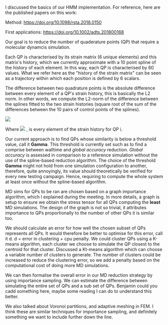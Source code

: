 I discussed the basics of our HMM implementation. 
For reference, here are the published papers on this work:

Method:
https://doi.org/10.1098/rsta.2018.0150

First applications:
https://doi.org/10.1002/adts.201800168

Our goal is to reduce the number of quaderature points (QP) that require a molecular dynamcis simulation.

Each QP is characterised by its strain matrix (6 unique elements) and this matrix's history, which we currently approximate with a 10 point spline of the history of each element. In this way, each QP is characterised by 60 values. What we refer here as the "history of the strain matrix" can be seen as a trajectory within which each position is defined by 6 scalars.

The difference between two quadrature points is the absolute difference between every element of a QP's strain history, this is basically the L2 norm. In other words, we compute the L2-norm of the difference between the splines fitted to the two strain histories (square root of the sum of the differences between the 10 pairs of control points of the splines).

<img src="https://render.githubusercontent.com/render/math?math=\rm{Difference} = | \epsilon_{.,.,t}^i - \epsilon_{.,.,t}^j |">

Where <img src="https://render.githubusercontent.com/render/math?math=\epsilon_{.,.,t}^i"> , is every element of the strain history for QP i. 

Our current approach is to find QPs whose similarity is below a threshold value, call it **Gamma**. This threshold is currently set such as to find a comprise between walltime and *global accuracy* reduction. *Global accuracy* is assessed in comparison to a reference simulation without the use of the spline-based reduction algorithm. The choice of the threshold **Gamma** might not hold from one simulation configuration to another, therefore, quite annoyingly, its value should theoretically be verified for every new testing campaign. Hence, requiring to compute the whole system at least once without the spline-based algorithm.

MD sims for QPs to be ran are chosen based on a graph importance algorithm, which I explained during the meeting. In more details, a graph is setup to ensure we obtain the stress tensor for all QPs computing the **least** MD simulations. The design of the graph is not so trivial, it attributes importance to QPs proportionally to the number of other QPs it is similar too.

We should calculate an error for how well the chosen subset of QPs represents all QPs. 
It would therefore be better to optimise for this error, call it d. d = error in clustering + cpu penalty.
We could cluster QPs using a K-means algorithm, each cluster we choose to simulate the QP closest to the centroid for that cluster.
Discussed a Kt-means algorithm which can choose a variable number of clusters to generate. 
The number of clusters could be increased to reduce the clustering error, so we add a penalty based on the computational cost of doing more MD simulations.

We can then formalise the overall error in our MD reduction strategy by using importance sampling. 
We can estimate the difference between simulating the entire set of QPs and a sub set of QPs. 
Benjamin could you cadd something here, maybe some reading I can do to understand this better.

We also talked about Voronoi partitions, and adaptive meshing in FEM. 
I think these are similar techniques for importance sampling, and definitely something we want to include further down the line.
